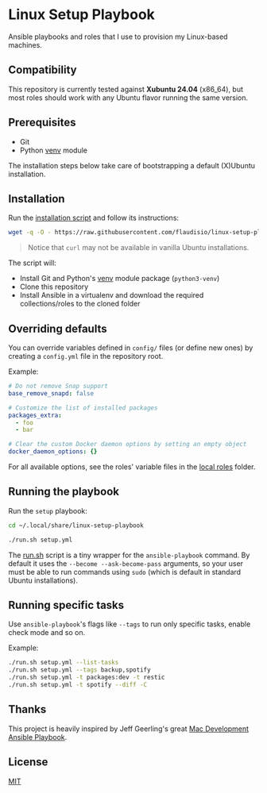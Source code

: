 # Linux Setup Playbook

Ansible playbooks and roles that I use to provision my Linux-based machines.

## Compatibility

This repository is currently tested against **Xubuntu 24.04** (x86_64), but most roles should work with any Ubuntu flavor
running the same version.

## Prerequisites

- Git
- Python [venv](https://docs.python.org/3/library/venv.html) module

The installation steps below take care of bootstrapping a default (X)Ubuntu installation.

## Installation

Run the [installation script](install.sh) and follow its instructions:

```bash
wget -q -O - https://raw.githubusercontent.com/flaudisio/linux-setup-playbook/refs/heads/main/install.sh | bash
```

> Notice that `curl` may not be available in vanilla Ubuntu installations.

The script will:

- Install Git and Python's [venv](https://docs.python.org/3/library/venv.html) module package (`python3-venv`)
- Clone this repository
- Install Ansible in a virtualenv and download the required collections/roles to the cloned folder

## Overriding defaults

You can override variables defined in `config/` files (or define new ones) by creating a `config.yml` file in the repository
root.

Example:

```yaml
# Do not remove Snap support
base_remove_snapd: false

# Customize the list of installed packages
packages_extra:
  - foo
  - bar

# Clear the custom Docker daemon options by setting an empty object
docker_daemon_options: {}
```

For all available options, see the roles' variable files in the [local roles](roles/local) folder.

## Running the playbook

Run the `setup` playbook:

```bash
cd ~/.local/share/linux-setup-playbook

./run.sh setup.yml
```

The [run.sh](run.sh) script is a tiny wrapper for the `ansible-playbook` command. By default it uses the `--become --ask-become-pass`
arguments, so your user must be able to run commands using `sudo` (which is default in standard Ubuntu installations).

## Running specific tasks

Use `ansible-playbook`'s flags like `--tags` to run only specific tasks, enable check mode and so on.

Example:

```bash
./run.sh setup.yml --list-tasks
./run.sh setup.yml --tags backup,spotify
./run.sh setup.yml -t packages:dev -t restic
./run.sh setup.yml -t spotify --diff -C
```

## Thanks

This project is heavily inspired by Jeff Geerling's great [Mac Development Ansible Playbook](https://github.com/geerlingguy/mac-dev-playbook).

## License

[MIT](LICENSE)
